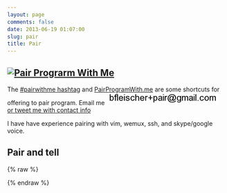 ```yaml
---
layout: page
comments: false
date: 2013-06-19 01:07:00
slug: pair
title: Pair
---
```


<section class="content">

## [![Pair Prograrm With Me](http://www.pairprogramwith.me/badge.png 'Pair Program With Me')](http://www.pairprogramwith.me/)

The [#pairwithme hashtag](https://twitter.com/search?q=%23pairwithme) and [PairProgramWith.me](http://www.pairprogramwith.me/) are some shortcuts for offering to pair program.  Email me <img src="/images/email_pair.png" title="email pair address" alt="email pair address"> <a href="https://twitter.com/intent/tweet?text=%23pairwithme%20%40{{ site.author.twitter }}" target="_blank"> or tweet me with contact info</a>

I have have experience pairing with vim, wemux, ssh, and skype/google voice.

## Pair and tell

<div id="pairing"></div>
{% raw %}
<script id="pairing-template" type="text/x-mustache-template">
<ul>
  {{#rows}}
    <li>
      <a href="{{link}}">{{appointments}} with {{pair}} on {{description}}</a>
    </li>
  {{/rows}}
</ul>
</script>

{% endraw %}
<script>
var printPairs = (function($) {
    var config = {
        'key' : "0AqHUOZcVEj_XdE5SMzBKSWhINjVtTlh2b0JjUFp4OEE",
        'fields' : [
                'appointments',
                 'link',
                 'pair',
                 'description'
        ],
        'target' : '#pairing'
    };

    config.url = "https://spreadsheets.google.com/feeds/list/" + config.key + "/od6/public/values?alt=json";

    config.source   = $("#pairing-template").html();
    config.view = {};

    var parse_entry = function(entry, fields) {
      that = this;
      that.row = {};
      $.each(fields, function(index, field) {
        this.field_name = "gsx$" + field;
        this.cell = entry[this.field_name]["$t"];
        that.row[field] = this.cell;
      });
      return that.row;
    };

    var parse_entries = function(entries, fields) {
      that = this;
      that.rows = [];
      $.each(entries, function(index, entry) {
        that.rows.push(parse_entry(entry, fields));
      });
      return that.rows;
    }

    var build_rows = function(fields, entries) {
      this.rows = parse_entries(entries, fields);
      return this.rows;
    };

    var display_html = function(config, entries) {
      config.view.rows = build_rows(config.fields, entries);
      this.html    = Mustache.render(config.source, config.view);
      this.target = $(config.target);
      $(this.target).html(this.html);
    }

    var fetch_data = function(config, callback) {
      $.getJSON( config.url, function( json ) {
        this.entries = json.feed.entry;
        callback(config, this.entries);
      });
    };

    fetch_data(config, display_html);

});
_jsLoader.initMustache(function() {
    printPairs(jQuery);
});

</script>
</section>
